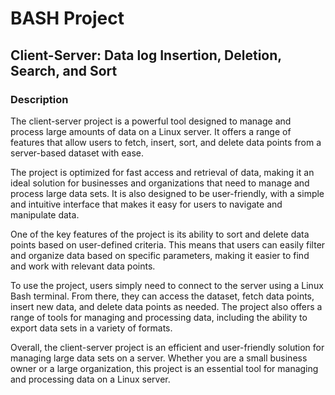 # BASH Project 
## Client-Server: Data log Insertion, Deletion, Search, and Sort
### Description
The client-server project is a powerful tool designed to manage and process large amounts of data on a Linux server. It offers a range of features that allow users to fetch, insert, sort, and delete data points from a server-based dataset with ease. 

The project is optimized for fast access and retrieval of data, making it an ideal solution for businesses and organizations that need to manage and process large data sets. It is also designed to be user-friendly, with a simple and intuitive interface that makes it easy for users to navigate and manipulate data.

One of the key features of the project is its ability to sort and delete data points based on user-defined criteria. This means that users can easily filter and organize data based on specific parameters, making it easier to find and work with relevant data points.

To use the project, users simply need to connect to the server using a Linux Bash terminal. From there, they can access the dataset, fetch data points, insert new data, and delete data points as needed. The project also offers a range of tools for managing and processing data, including the ability to export data sets in a variety of formats.

Overall, the client-server project is an efficient and user-friendly solution for managing large data sets on a server. Whether you are a small business owner or a large organization, this project is an essential tool for managing and processing data on a Linux server.




